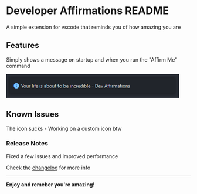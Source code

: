 # Developer Affirmations README

A simple extension for vscode that reminds you of how amazing you are

## Features

Simply shows a message on startup and when you run the "Affirm Me" command

![feature X](https://raw.githubusercontent.com/jamesinaxx/vscode-devaffirmations/public/images/demo.png)

## Known Issues

The icon sucks - Working on a custom icon btw

### Release Notes

Fixed a few issues and improved performance

Check the [changelog](https://github.com/jamesinaxx/vscode-devaffirmations/blob/public/CHANGELOG.md) for more info

---

**Enjoy and remeber you're amazing!**
